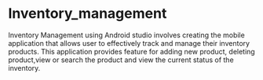 # Inventory_management
Inventory Management using Android studio involves creating the mobile application that allows user to effectively track and manage their inventory products. 
This application provides feature for adding new product, deleting product,view or search the product and view the  current status of the inventory.

